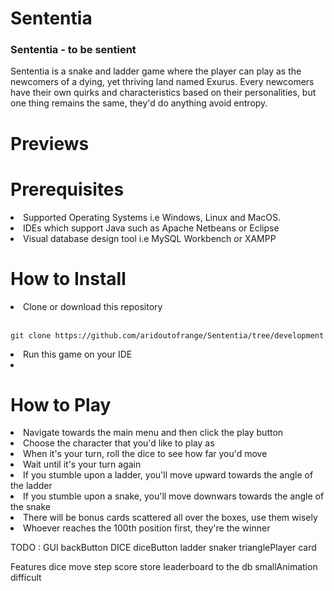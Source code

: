 # Sententia
### Sententia - to be sentient

Sententia is a snake and ladder game where the player can play as the newcomers of a dying, yet thriving land named Exurus. Every newcomers have their own quirks and characteristics based on their personalities, but one thing remains the same, they'd do anything avoid entropy.

# Previews

# Prerequisites
<li> Supported Operating Systems i.e Windows, Linux and MacOS. </li>
<li> IDEs which support Java such as Apache Netbeans or Eclipse </li>
<li> Visual database design tool i.e MySQL Workbench or XAMPP </li>

# How to Install
<li> Clone or download this repository </li>
<br>

```
git clone https://github.com/aridoutofrange/Sententia/tree/development
```

<li> Run this game on your IDE </li>
<li> </li>



# How to Play
<li> Navigate towards the main menu and then click the play button </li>
<li> Choose the character that you'd like to play as </li>
<li> When it's your turn, roll the dice to see how far you'd move </li>
<li> Wait until it's your turn again </li>
<li> If you stumble upon a ladder, you'll move upward towards the angle of the ladder </li>
<li> If you stumble upon a snake, you'll move downwars towards the angle of the snake </li>
<li> There will be bonus cards scattered all over the boxes, use them wisely </li>
<li> Whoever reaches the 100th position first, they're the winner </li>

TODO :
GUI
    backButton
    DICE
    diceButton
    ladder
    snaker
    trianglePlayer
    card

Features
    dice
    move
    step
    score
    store leaderboard to the db
    smallAnimation
    difficult 